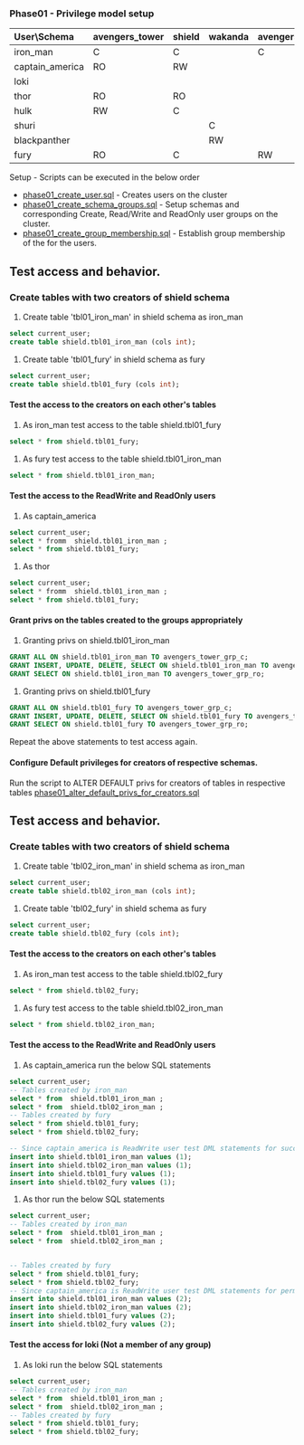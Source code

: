 ### Phase01 - Privilege model setup
| User\Schema | avengers_tower | shield | wakanda | avengers_facility |
| :---------- | :------------- | :------| :------ | :---------------- |
| iron_man    | C              | C      |         | C                 |
| captain_america | RO         | RW     |         |                   |
| loki        |                |        |         |                   |
| thor        | RO             | RO     |         |                   |
| hulk        | RW             | C      |         |                   |
| shuri       |                |        | C       |                   |
| blackpanther |               |        | RW      |                   |
| fury        | RO             | C      |         | RW                |


Setup - Scripts can be executed in the below order
- [phase01_create_user.sql](./phase01_create_user.sql) - Creates users on the cluster
- [phase01_create_schema_groups.sql](./phase01_create_schema_groups.sql) - Setup schemas and corresponding Create, Read/Write and ReadOnly user groups on the cluster.
- [phase01_create_group_membership.sql](./phase01_create_group_membership.sql) - Establish group membership of the for the users.

## Test access and behavior.
### Create tables with two creators of shield schema
1. Create table 'tbl01_iron_man' in shield schema as iron_man
```sql
select current_user;
create table shield.tbl01_iron_man (cols int);
```
1. Create table 'tbl01_fury' in shield schema as fury
```sql
select current_user;
create table shield.tbl01_fury (cols int);
```

#### Test the access to the creators on each other's tables
1. As iron_man test access to the table shield.tbl01_fury
```sql
select * from shield.tbl01_fury;
```
1. As fury test access to the table shield.tbl01_iron_man
```sql
select * from shield.tbl01_iron_man;
```
#### Test the access to the ReadWrite and ReadOnly users
1. As captain_america
```sql
select current_user;
select * fromm  shield.tbl01_iron_man ;
select * from shield.tbl01_fury;
```

1. As thor
```sql
select current_user;
select * fromm  shield.tbl01_iron_man ;
select * from shield.tbl01_fury;
```

#### Grant privs on the tables created to the groups appropriately
1. Granting privs on shield.tbl01_iron_man
```sql
GRANT ALL ON shield.tbl01_iron_man TO avengers_tower_grp_c;
GRANT INSERT, UPDATE, DELETE, SELECT ON shield.tbl01_iron_man TO avengers_tower_grp_rw;
GRANT SELECT ON shield.tbl01_iron_man TO avengers_tower_grp_ro;
```

1. Granting privs on shield.tbl01_fury
```sql
GRANT ALL ON shield.tbl01_fury TO avengers_tower_grp_c;
GRANT INSERT, UPDATE, DELETE, SELECT ON shield.tbl01_fury TO avengers_tower_grp_rw;
GRANT SELECT ON shield.tbl01_fury TO avengers_tower_grp_ro;
```
Repeat the above statements to test access again.


#### Configure Default privileges for creators of respective schemas.

Run the script to ALTER DEFAULT privs for creators of tables in respective tables [phase01_alter_default_privs_for_creators.sql](./phase01_alter_default_privs_for_creators.sql)

## Test access and behavior.
### Create tables with two creators of shield schema
1. Create table 'tbl02_iron_man' in shield schema as iron_man
```sql
select current_user;
create table shield.tbl02_iron_man (cols int);
```
1. Create table 'tbl02_fury' in shield schema as fury
```sql
select current_user;
create table shield.tbl02_fury (cols int);
```

#### Test the access to the creators on each other's tables
1. As iron_man test access to the table shield.tbl02_fury
```sql
select * from shield.tbl02_fury;
```
1. As fury test access to the table shield.tbl02_iron_man
```sql
select * from shield.tbl02_iron_man;
```
#### Test the access to the ReadWrite and ReadOnly users
1. As captain_america run the below SQL statements
```sql
select current_user;
-- Tables created by iron_man
select * from  shield.tbl01_iron_man ;
select * from  shield.tbl02_iron_man ;
-- Tables created by fury
select * from shield.tbl01_fury;
select * from shield.tbl02_fury;

-- Since captain_america is ReadWrite user test DML statements for successful completion
insert into shield.tbl01_iron_man values (1);
insert into shield.tbl02_iron_man values (1);
insert into shield.tbl01_fury values (1);
insert into shield.tbl02_fury values (1);
```

1. As thor run the below SQL statements
```sql
select current_user;
-- Tables created by iron_man
select * from  shield.tbl01_iron_man ;
select * from  shield.tbl02_iron_man ;


-- Tables created by fury
select * from shield.tbl01_fury;
select * from shield.tbl02_fury;
-- Since captain_america is ReadWrite user test DML statements for permission denied messages
insert into shield.tbl01_iron_man values (2);
insert into shield.tbl02_iron_man values (2);
insert into shield.tbl01_fury values (2);
insert into shield.tbl02_fury values (2);
```

#### Test the access for loki (Not a member of any group)
1. As loki run the below SQL statements
```sql
select current_user;
-- Tables created by iron_man
select * from  shield.tbl01_iron_man ;
select * from  shield.tbl02_iron_man ;
-- Tables created by fury
select * from shield.tbl01_fury;
select * from shield.tbl02_fury;
```
